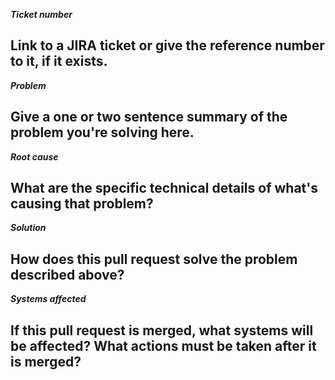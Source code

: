 ***Ticket number***
## Link to a JIRA ticket or give the reference number to it, if it exists.

***Problem***
## Give a one or two sentence summary of the problem you're solving here.

***Root cause***
## What are the specific technical details of what's causing that problem?

***Solution***
## How does this pull request solve the problem described above?

***Systems affected***
## If this pull request is merged, what systems will be affected? What actions must be taken after it is merged?
